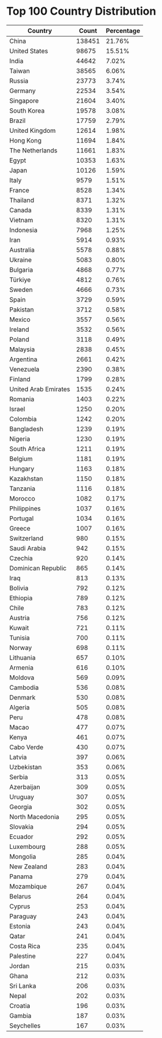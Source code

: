 # Top 100 Country Distribution
| Country | Count | Percentage |
|----|----|----|
| China | 138451 | 21.76% |
| United States | 98675 | 15.51% |
| India | 44642 | 7.02% |
| Taiwan | 38565 | 6.06% |
| Russia | 23773 | 3.74% |
| Germany | 22534 | 3.54% |
| Singapore | 21604 | 3.40% |
| South Korea | 19578 | 3.08% |
| Brazil | 17759 | 2.79% |
| United Kingdom | 12614 | 1.98% |
| Hong Kong | 11694 | 1.84% |
| The Netherlands | 11661 | 1.83% |
| Egypt | 10353 | 1.63% |
| Japan | 10126 | 1.59% |
| Italy | 9579 | 1.51% |
| France | 8528 | 1.34% |
| Thailand | 8371 | 1.32% |
| Canada | 8339 | 1.31% |
| Vietnam | 8320 | 1.31% |
| Indonesia | 7968 | 1.25% |
| Iran | 5914 | 0.93% |
| Australia | 5578 | 0.88% |
| Ukraine | 5083 | 0.80% |
| Bulgaria | 4868 | 0.77% |
| Türkiye | 4812 | 0.76% |
| Sweden | 4666 | 0.73% |
| Spain | 3729 | 0.59% |
| Pakistan | 3712 | 0.58% |
| Mexico | 3557 | 0.56% |
| Ireland | 3532 | 0.56% |
| Poland | 3118 | 0.49% |
| Malaysia | 2838 | 0.45% |
| Argentina | 2661 | 0.42% |
| Venezuela | 2390 | 0.38% |
| Finland | 1799 | 0.28% |
| United Arab Emirates | 1535 | 0.24% |
| Romania | 1403 | 0.22% |
| Israel | 1250 | 0.20% |
| Colombia | 1242 | 0.20% |
| Bangladesh | 1239 | 0.19% |
| Nigeria | 1230 | 0.19% |
| South Africa | 1211 | 0.19% |
| Belgium | 1181 | 0.19% |
| Hungary | 1163 | 0.18% |
| Kazakhstan | 1150 | 0.18% |
| Tanzania | 1116 | 0.18% |
| Morocco | 1082 | 0.17% |
| Philippines | 1037 | 0.16% |
| Portugal | 1034 | 0.16% |
| Greece | 1007 | 0.16% |
| Switzerland | 980 | 0.15% |
| Saudi Arabia | 942 | 0.15% |
| Czechia | 920 | 0.14% |
| Dominican Republic | 865 | 0.14% |
| Iraq | 813 | 0.13% |
| Bolivia | 792 | 0.12% |
| Ethiopia | 789 | 0.12% |
| Chile | 783 | 0.12% |
| Austria | 756 | 0.12% |
| Kuwait | 721 | 0.11% |
| Tunisia | 700 | 0.11% |
| Norway | 698 | 0.11% |
| Lithuania | 657 | 0.10% |
| Armenia | 616 | 0.10% |
| Moldova | 569 | 0.09% |
| Cambodia | 536 | 0.08% |
| Denmark | 530 | 0.08% |
| Algeria | 505 | 0.08% |
| Peru | 478 | 0.08% |
| Macao | 477 | 0.07% |
| Kenya | 461 | 0.07% |
| Cabo Verde | 430 | 0.07% |
| Latvia | 397 | 0.06% |
| Uzbekistan | 353 | 0.06% |
| Serbia | 313 | 0.05% |
| Azerbaijan | 309 | 0.05% |
| Uruguay | 307 | 0.05% |
| Georgia | 302 | 0.05% |
| North Macedonia | 295 | 0.05% |
| Slovakia | 294 | 0.05% |
| Ecuador | 292 | 0.05% |
| Luxembourg | 288 | 0.05% |
| Mongolia | 285 | 0.04% |
| New Zealand | 283 | 0.04% |
| Panama | 279 | 0.04% |
| Mozambique | 267 | 0.04% |
| Belarus | 264 | 0.04% |
| Cyprus | 253 | 0.04% |
| Paraguay | 243 | 0.04% |
| Estonia | 243 | 0.04% |
| Qatar | 241 | 0.04% |
| Costa Rica | 235 | 0.04% |
| Palestine | 227 | 0.04% |
| Jordan | 215 | 0.03% |
| Ghana | 212 | 0.03% |
| Sri Lanka | 206 | 0.03% |
| Nepal | 202 | 0.03% |
| Croatia | 196 | 0.03% |
| Gambia | 187 | 0.03% |
| Seychelles | 167 | 0.03% |
